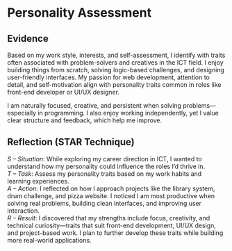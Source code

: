 # Personality Assessment

## Evidence
Based on my work style, interests, and self-assessment, I identify with traits often associated with problem-solvers and creatives in the ICT field. I enjoy building things from scratch, solving logic-based challenges, and designing user-friendly interfaces. My passion for web development, attention to detail, and self-motivation align with personality traits common in roles like front-end developer or UI/UX designer.

I am naturally focused, creative, and persistent when solving problems—especially in programming. I also enjoy working independently, yet I value clear structure and feedback, which help me improve.

## Reflection (STAR Technique)

*S – Situation*: While exploring my career direction in ICT, I wanted to understand how my personality could influence the roles I’d thrive in.  
*T – Task*: Assess my personality traits based on my work habits and learning experiences.  
*A – Action*: I reflected on how I approach projects like the library system, drum challenge, and pizza website. I noticed I am most productive when solving real problems, building clean interfaces, and improving user interaction.  
*R – Result*: I discovered that my strengths include focus, creativity, and technical curiosity—traits that suit front-end development, UI/UX design, and project-based work. I plan to further develop these traits while building more real-world applications.
